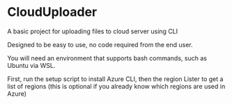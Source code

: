 # CloudUploader
A basic project for uploading files to cloud server using CLI

Designed to be easy to use, no code required from the end user.

You will need an environment that supports bash commands, such as Ubuntu via WSL.

First, run the setup script to install Azure CLI, then the region Lister to get a list of regions (this is optional if you already know which regions are used in Azure)
